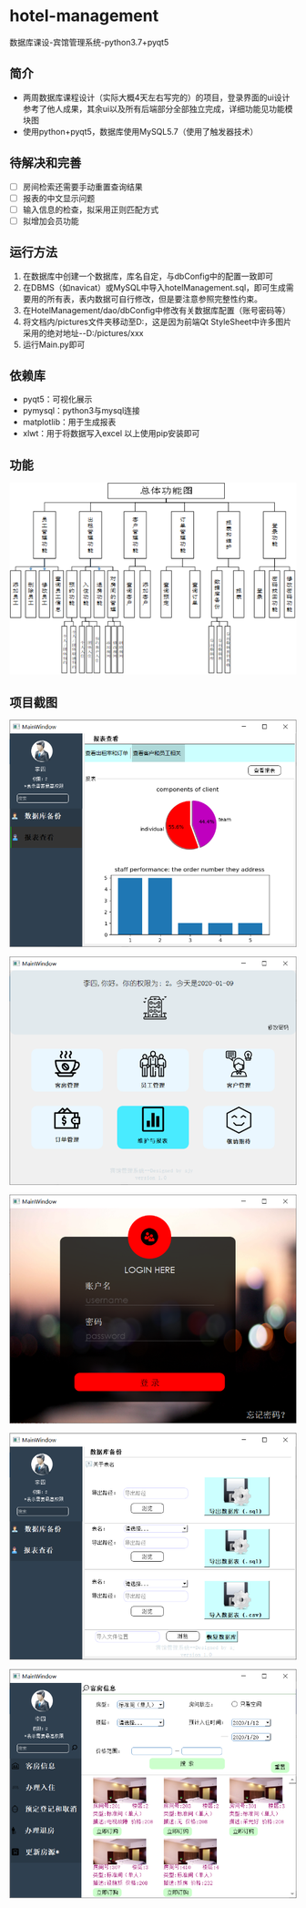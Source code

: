 # hotel-management

数据库课设-宾馆管理系统-python3.7+pyqt5



## 简介

* 两周数据库课程设计（实际大概4天左右写完的）的项目，登录界面的ui设计参考了他人成果，其余ui以及所有后端部分全部独立完成，详细功能见功能模块图
* 使用python+pyqt5，数据库使用MySQL5.7（使用了触发器技术）

## 待解决和完善
- [ ] 房间检索还需要手动重置查询结果
- [ ] 报表的中文显示问题
- [ ] 输入信息的检查，拟采用正则匹配方式
- [ ] 拟增加会员功能

## 运行方法

1. 在数据库中创建一个数据库，库名自定，与dbConfig中的配置一致即可
2. 在DBMS（如navicat）或MySQL中导入hotelManagement.sql，即可生成需要用的所有表，表内数据可自行修改，但是要注意参照完整性约束。
3. 在HotelManagement/dao/dbConfig中修改有关数据库配置（账号密码等）
4. 将文档内/pictures文件夹移动至D:，这是因为前端Qt StyleSheet中许多图片采用的绝对地址--D:/pictures/xxx
5. 运行Main.py即可


## 依赖库

* pyqt5：可视化展示
* pymysql：python3与mysql连接
* matplotlib：用于生成报表
* xlwt：用于将数据写入excel
以上使用pip安装即可

## 功能

![image-20200109132129113](https://github.com/JonnyS1226/hotel-management/blob/master/%E6%88%AA%E5%9B%BE/function.png)

## 项目截图

![image-20200109132059633](https://github.com/JonnyS1226/hotel-management/blob/master/%E6%88%AA%E5%9B%BE/chart.png)

![image-20200109132214605](https://github.com/JonnyS1226/hotel-management/blob/master/%E6%88%AA%E5%9B%BE/main.png)

![image-20200109132156385](https://github.com/JonnyS1226/hotel-management/blob/master/%E6%88%AA%E5%9B%BE/login.png)

![image-20200109132214605](https://github.com/JonnyS1226/hotel-management/blob/master/%E6%88%AA%E5%9B%BE/backup.png)

![image-20200109132214605](https://github.com/JonnyS1226/hotel-management/blob/master/%E6%88%AA%E5%9B%BE/room.png)

